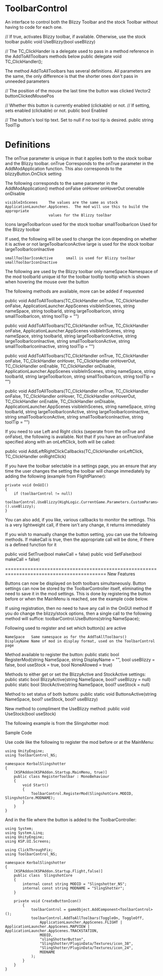 # ToolbarControl

An interface to control both the Blizzy Toolbar and the stock Toolbar without having to code for each one.

// If true, activates Blizzy toolbar, if available.  Otherwise, use the stock toolbar
public void UseBlizzy(bool useBlizzy)


// The TC_ClickHander is a delegate used to pass in a method reference in the AddToAllToolbars methods below
public delegate void TC_ClickHandler();

The method AddToAllToolbars has several definitions.  All parameters are the same, the only difference is that
the shorter ones don't pass in unneeded parameters

// The position of the mouse the last time the button was clicked
Vector2	buttonClickedMousePos	

//  Whether this button is currently enabled (clickable) or not. 
// If setting, sets enabled (clickable) or not. 
public bool Enabled

// The button's tool tip text. Set to null if no tool tip is desired. 
public string ToolTip

Definitions
===========
The onTrue parameter is unique in that it applies both to the stock toolbar and the Blizzy toolbar.
	onTrue				Corresponds to the onTrue parameter in the AddModApplication function.  This also corresponds to the
						blizzyButton.OnClick setting 

The following corresponds to the same parameter in the AddModApplication() method
	onFalse	
	onHover
	onHoverOut
	onenable
	onDisable

	visibleInScenes		The values are the same as stock ApplicationLauncher.AppScenes.  The mod will use this to build the appropriate
						values for the Blizzy toolbar

Icons
	largeToolbarIcon	used for the stock toolbar
	smallToolbarIcon	Used for the Blizzy toolbar

If used, the following will be used to change the icon depending on whether it is active or not
	largeToolbarIconActive		large is used for the stock toolbar
    largeToolbarIconInactive

    smallToolbarIconActive		small is used for Blizzy toolbar
    smallToolbarIconInactive

The following are used by the Blizzy toolbar only
	nameSpace					Namespace of the mod
	toolbarId					unique id for the toolbar
	tooltip						tooltip which is shown when hovering the mouse over the button


The following methods are available, more can be added if requested


public void AddToAllToolbars(TC_ClickHandler onTrue, TC_ClickHandler onFalse,
            ApplicationLauncher.AppScenes visibleInScenes, 
			string nameSpace, string toolbarId, 
			string largeToolbarIcon, string smallToolbarIcon, 
			string toolTip = "")

public void AddToAllToolbars(TC_ClickHandler onTrue, TC_ClickHandler onFalse,
            ApplicationLauncher.AppScenes visibleInScenes, 
			string nameSpace, string toolbarId, 
			string largeToolbarIconActive,
            string largeToolbarIconInactive,
            string smallToolbarIconActive,
            string smallToolbarIconInactive, 
			string toolTip = "")

public void AddToAllToolbars(TC_ClickHandler onTrue, TC_ClickHandler onFalse, TC_ClickHandler onHover, TC_ClickHandler onHoverOut, TC_ClickHandler onEnable, TC_ClickHandler onDisable,
            ApplicationLauncher.AppScenes visibleInScenes, 
			string nameSpace, string toolbarId, 
			string largeToolbarIcon, string smallToolbarIcon, 
			string toolTip = "")

public void AddToAllToolbars(TC_ClickHandler onTrue, TC_ClickHandler onFalse, TC_ClickHandler onHover, TC_ClickHandler onHoverOut, TC_ClickHandler onEnable, TC_ClickHandler onDisable,
            ApplicationLauncher.AppScenes visibleInScenes, 
			string nameSpace, string toolbarId, 
			string largeToolbarIconActive, string largeToolbarIconInactive, string smallToolbarIconActive, string smallToolbarIconInactive, 
			string toolTip = "")

If you need to use Left and Right clicks (seperate from the onTrue and onFalse), the following is available.  Not that if you have an onTrue/onFalse specified along with an onLeftClick, 
both will be called:

public void AddLeftRightClickCallbacks(TC_ClickHandler onLeftClick, TC_ClickHandler onRightClick)

If you have the toolbar selectable in a settings page, you an ensure that any time the user changes the setting
the toolbar will change immediately by adding the following (example from FlightPlanner):

	private void OnGUI() 
	{
		if (toolbarControl != null)
				toolbarControl.UseBlizzy(HighLogic.CurrentGame.Parameters.CustomParams<FP>().useBlizzy);
	}

You can also add, if you like, various callbacks to monitor the settings.  This is a very lightweight call, if 
there isn't any change, it returns immediately

If you wish to manually change the button setting, you can use the following methods. If makeCall is true, then the appropriate 
call will be done, if there is a defined function for it

public void SetTrue(bool makeCall = false)
public void SetFalse(bool makeCall = false)


==========================================================================================
New Features

Buttons can now be displayed on both toolbars simultaneously.
Button settings can now be stored by the ToolbarController itself, eliminating the need to save it in the mod settings.  This is done by registering the button before or when the MainMenu is reached, see the example code below.

If using registration, then no need to have any call in the OnGUI method
If you do change the blizzy/stock options, then a single call to the following method will suffice:
	toolbarControl.UseButtons(string NameSpace);

Following used to register and set which button(s) are active

	NameSpace	Same namespace as for the AddToAllToolbars()
	DisplayName	Name of mod in display format, used on the ToolbarControl page

Method available to register the button:
	public static bool RegisterMod(string NameSpace, string DisplayName = "", bool useBlizzy = false, bool useStock = true, bool NoneAllowed = true)

Methods to either get or set the BlizzyActive and StockActive settings:
	public static bool BlizzyActive(string NameSpace, bool? useBlizzy = null)
	public static bool StockActive(string NameSpace, bool? useStock = null)

Method to set status of both buttons:
	public static void ButtonsActive(string NameSpace, bool? useStock, bool? useBlizzy)


New method to compliment the UseBlizzy method:
	public void UseStock(bool useStock)


The following example is from the Slingshotter mod:


Sample Code

Use code like the following to register the mod before or at the MainMenu:

	using UnityEngine;
	using ToolbarControl_NS;

	namespace KerbalSlingshotter
	{
		[KSPAddon(KSPAddon.Startup.MainMenu, true)]
		public class RegisterToolbar : MonoBehaviour
		{
			void Start()
			{
				ToolbarControl.RegisterMod(SlingshotCore.MODID, SlingshotCore.MODNAME);
			}
		}
	}

And in the file where the button is added to the ToolbarController:

	using System;
	using System.Linq;
	using UnityEngine;
	using KSP.UI.Screens;

	using ClickThroughFix;
	using ToolbarControl_NS;

	namespace KerbalSlingshotter
	{
		[KSPAddon(KSPAddon.Startup.Flight,false)]
		public class  SlingshotCore 
		{
			internal const string MODID = "Slingshotter_NS";
			internal const string MODNAME = "SlingShotter";
		}

		private void CreateButtonIcon()
			{
				toolbarControl = gameObject.AddComponent<ToolbarControl>();
				toolbarControl.AddToAllToolbars(ToggleOn, ToggleOff,
					ApplicationLauncher.AppScenes.FLIGHT | ApplicationLauncher.AppScenes.MAPVIEW | ApplicationLauncher.AppScenes.TRACKSTATION,
					MODID,
					"slingShotterButton",
					"SlingShotter/PluginData/Textures/icon_38",
					"SlingShotter/PluginData/Textures/icon_24",
					MODNAME
				);
			}
		}
	}